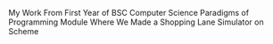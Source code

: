 My Work From First Year of BSC Computer Science Paradigms of Programming Module Where We Made a Shopping Lane Simulator on Scheme
